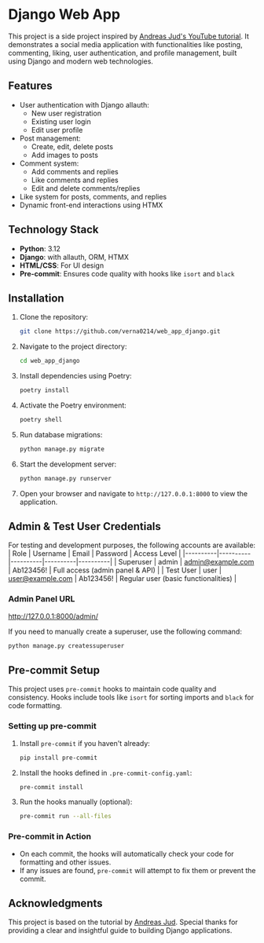 # Django Web App

This project is a side project inspired by [Andreas Jud's YouTube tutorial](https://youtube.com/playlist?list=PL5E1F5cTSTtTAIw_lBp1hE8nAKfCXgUpW&si=8Y58O9fA9CqtUC5V). It demonstrates a social media application with functionalities like posting, commenting, liking, user authentication, and profile management, built using Django and modern web technologies.

## Features

- User authentication with Django allauth:
  - New user registration
  - Existing user login
  - Edit user profile
- Post management:
  - Create, edit, delete posts
  - Add images to posts
- Comment system:
  - Add comments and replies
  - Like comments and replies
  - Edit and delete comments/replies
- Like system for posts, comments, and replies
- Dynamic front-end interactions using HTMX

## Technology Stack

- **Python**: 3.12
- **Django**: with allauth, ORM, HTMX
- **HTML/CSS**: For UI design
- **Pre-commit**: Ensures code quality with hooks like `isort` and `black`

## Installation

1. Clone the repository:
   ```bash
   git clone https://github.com/verna0214/web_app_django.git
   ```

2. Navigate to the project directory:
   ```bash
   cd web_app_django
   ```

3. Install dependencies using Poetry:
   ```bash
   poetry install
   ```

4. Activate the Poetry environment:
   ```bash
   poetry shell
   ```

5. Run database migrations:
   ```bash
   python manage.py migrate
   ```

6. Start the development server:
   ```bash
   python manage.py runserver
   ```

7. Open your browser and navigate to `http://127.0.0.1:8000` to view the application.

## Admin & Test User Credentials

For testing and development purposes, the following accounts are available:
| Role | Username | Email  | Password | Access Level |
|----------|----------|----------|----------|----------|
| Superuser | admin | admin@example.com | Ab123456! | Full access (admin panel & API) |
| Test User | user | user@example.com  | Ab123456! | Regular user (basic functionalities) |

### Admin Panel URL
http://127.0.0.1:8000/admin/

If you need to manually create a superuser, use the following command:
   ```bash
   python manage.py createssuperuser
   ```


## Pre-commit Setup

This project uses `pre-commit` hooks to maintain code quality and consistency. Hooks include tools like `isort` for sorting imports and `black` for code formatting.

### Setting up pre-commit

1. Install `pre-commit` if you haven't already:
   ```bash
   pip install pre-commit
   ```

2. Install the hooks defined in `.pre-commit-config.yaml`:
   ```bash
   pre-commit install
   ```

3. Run the hooks manually (optional):
   ```bash
   pre-commit run --all-files
   ```

### Pre-commit in Action

- On each commit, the hooks will automatically check your code for formatting and other issues.
- If any issues are found, `pre-commit` will attempt to fix them or prevent the commit.

## Acknowledgments

This project is based on the tutorial by [Andreas Jud](https://youtube.com/playlist?list=PL5E1F5cTSTtTAIw_lBp1hE8nAKfCXgUpW&si=8Y58O9fA9CqtUC5V). Special thanks for providing a clear and insightful guide to building Django applications.
